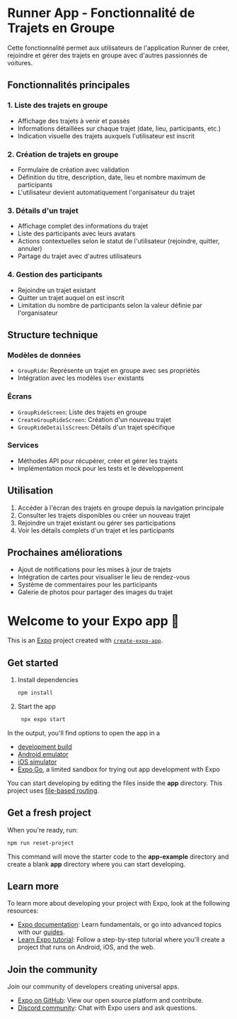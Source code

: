 # Runner App - Fonctionnalité de Trajets en Groupe

Cette fonctionnalité permet aux utilisateurs de l'application Runner de créer, rejoindre et gérer des trajets en groupe avec d'autres passionnés de voitures.

## Fonctionnalités principales

### 1. Liste des trajets en groupe
- Affichage des trajets à venir et passés
- Informations détaillées sur chaque trajet (date, lieu, participants, etc.)
- Indication visuelle des trajets auxquels l'utilisateur est inscrit

### 2. Création de trajets en groupe
- Formulaire de création avec validation
- Définition du titre, description, date, lieu et nombre maximum de participants
- L'utilisateur devient automatiquement l'organisateur du trajet

### 3. Détails d'un trajet
- Affichage complet des informations du trajet
- Liste des participants avec leurs avatars
- Actions contextuelles selon le statut de l'utilisateur (rejoindre, quitter, annuler)
- Partage du trajet avec d'autres utilisateurs

### 4. Gestion des participants
- Rejoindre un trajet existant
- Quitter un trajet auquel on est inscrit
- Limitation du nombre de participants selon la valeur définie par l'organisateur

## Structure technique

### Modèles de données
- `GroupRide`: Représente un trajet en groupe avec ses propriétés
- Intégration avec les modèles `User` existants

### Écrans
- `GroupRideScreen`: Liste des trajets en groupe
- `CreateGroupRideScreen`: Création d'un nouveau trajet
- `GroupRideDetailsScreen`: Détails d'un trajet spécifique

### Services
- Méthodes API pour récupérer, créer et gérer les trajets
- Implémentation mock pour les tests et le développement

## Utilisation

1. Accéder à l'écran des trajets en groupe depuis la navigation principale
2. Consulter les trajets disponibles ou créer un nouveau trajet
3. Rejoindre un trajet existant ou gérer ses participations
4. Voir les détails complets d'un trajet et les participants

## Prochaines améliorations

- Ajout de notifications pour les mises à jour de trajets
- Intégration de cartes pour visualiser le lieu de rendez-vous
- Système de commentaires pour les participants
- Galerie de photos pour partager des images du trajet

# Welcome to your Expo app 👋

This is an [Expo](https://expo.dev) project created with [`create-expo-app`](https://www.npmjs.com/package/create-expo-app).

## Get started

1. Install dependencies

   ```bash
   npm install
   ```

2. Start the app

   ```bash
    npx expo start
   ```

In the output, you'll find options to open the app in a

- [development build](https://docs.expo.dev/develop/development-builds/introduction/)
- [Android emulator](https://docs.expo.dev/workflow/android-studio-emulator/)
- [iOS simulator](https://docs.expo.dev/workflow/ios-simulator/)
- [Expo Go](https://expo.dev/go), a limited sandbox for trying out app development with Expo

You can start developing by editing the files inside the **app** directory. This project uses [file-based routing](https://docs.expo.dev/router/introduction).

## Get a fresh project

When you're ready, run:

```bash
npm run reset-project
```

This command will move the starter code to the **app-example** directory and create a blank **app** directory where you can start developing.

## Learn more

To learn more about developing your project with Expo, look at the following resources:

- [Expo documentation](https://docs.expo.dev/): Learn fundamentals, or go into advanced topics with our [guides](https://docs.expo.dev/guides).
- [Learn Expo tutorial](https://docs.expo.dev/tutorial/introduction/): Follow a step-by-step tutorial where you'll create a project that runs on Android, iOS, and the web.

## Join the community

Join our community of developers creating universal apps.

- [Expo on GitHub](https://github.com/expo/expo): View our open source platform and contribute.
- [Discord community](https://chat.expo.dev): Chat with Expo users and ask questions.
